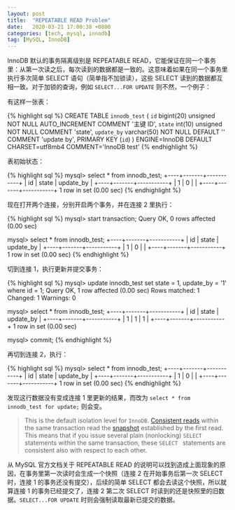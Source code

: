 ```yaml
---
layout: post
title:  "REPEATABLE READ Problem"
date:   2020-03-21 17:00:38 +0800
categories: [tech, mysql, innodb]
tag: [MySQL, InnoDB]
---
```

InnoDB 默认的事务隔离级别是 REPEATABLE READ，它能保证在同一个事务里：从第一次读之后，每次读到的数据都是一致的。这意味着如果在同一个事务里执行多次简单 SELECT 语句（简单指不加锁读），这些 SELECT 读到的数据都互相一致。对于加锁的查询，例如 `SELECT...FOR UPDATE` 则不然，一个例子：

有这样一张表：

{% highlight sql %}
CREATE TABLE `innodb_test` (
  `id` bigint(20) unsigned NOT NULL AUTO_INCREMENT COMMENT '主键 ID',
  `state` int(10) unsigned NOT NULL COMMENT 'state',
  `update_by` varchar(50) NOT NULL DEFAULT '' COMMENT 'update by',
  PRIMARY KEY (`id`)
) ENGINE=InnoDB DEFAULT CHARSET=utf8mb4 COMMENT='InnoDB test'
{% endhighlight %}

表初始状态：

{% highlight sql %}
mysql> select * from innodb_test;
+----+-------+-----------+
| id | state | update_by |
+----+-------+-----------+
|  1 |     0 |           |
+----+-------+-----------+
1 row in set (0.00 sec)
{% endhighlight %}

现在打开两个连接，分别开启两个事务，并在连接 2 里执行：

{% highlight sql %}
mysql> start transaction;
Query OK, 0 rows affected (0.00 sec)
 
mysql> select * from innodb_test;
+----+-------+-----------+
| id | state | update_by |
+----+-------+-----------+
|  1 |     0 |           |
+----+-------+-----------+
1 row in set (0.00 sec)
{% endhighlight %}

切到连接 1，执行更新并提交事务：

{% highlight sql %}
mysql> update innodb_test set state = 1, update_by = '1' where id = 1;
Query OK, 1 row affected (0.00 sec)
Rows matched: 1  Changed: 1  Warnings: 0
 
mysql> select * from innodb_test;
+----+-------+-----------+
| id | state | update_by |
+----+-------+-----------+
|  1 |     1 | 1         |
+----+-------+-----------+
1 row in set (0.00 sec)
 
mysql> commit;
{% endhighlight %}

再切到连接 2，执行：

{% highlight sql %}
mysql> select * from innodb_test;
+----+-------+-----------+
| id | state | update_by |
+----+-------+-----------+
|  1 |     0 |           |
+----+-------+-----------+
1 row in set (0.00 sec)
{% endhighlight %}

发现这行数据没有变成连接 1 里更新的结果，而改为 `select * from innodb_test for update;` 则会变。

> This is the default isolation level for `InnoDB`. [Consistent reads](https://dev.mysql.com/doc/refman/8.0/en/glossary.html#glos_consistent_read) within the same transaction read the [snapshot](https://dev.mysql.com/doc/refman/8.0/en/glossary.html#glos_snapshot) established by the first read. This means that if you issue several plain (nonlocking)  `SELECT ` statements within the same transaction, these `SELECT ` statements are consistent also with respect to each other.

从 MySQL 官方文档关于 REPEATABLE READ 的说明可以找到造成上面现象的原因，在事务里第一次读时会生成一个快照（连接 2 在开始事务后第一次 SELECT 时，连接 1 的事务还没有提交），后续的简单 SELECT 都会去读这个快照，所以就算连接 1 的事务已经提交了，连接 2 第二次 SELECT 时读到的还是快照里的旧数据。`SELECT...FOR UPDATE` 时则会强制读取最新已提交的数据。